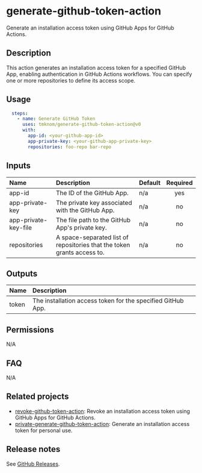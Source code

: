 # generate-github-token-action

Generate an installation access token using GitHub Apps for GitHub Actions.

<!-- actdocs start -->

## Description

This action generates an installation access token for a specified GitHub App,
enabling authentication in GitHub Actions workflows.
You can specify one or more repositories to define its access scope.

## Usage

```yaml
  steps:
    - name: Generate GitHub Token
      uses: tmknom/generate-github-token-action@v0
      with:
        app-id: <your-github-app-id>
        app-private-key: <your-github-app-private-key>
        repositories: foo-repo bar-repo
```

## Inputs

| Name | Description | Default | Required |
| :--- | :---------- | :------ | :------: |
| app-id | The ID of the GitHub App. | n/a | yes |
| app-private-key | The private key associated with the GitHub App. | n/a | no |
| app-private-key-file | The file path to the GitHub App's private key. | n/a | no |
| repositories | A space-separated list of repositories that the token grants access to. | n/a | no |

## Outputs

| Name | Description |
| :--- | :---------- |
| token | The installation access token for the specified GitHub App. |

<!-- actdocs end -->

## Permissions

N/A

## FAQ

N/A

## Related projects

- [revoke-github-token-action](https://github.com/tmknom/revoke-github-token-action): Revoke an installation access token using GitHub Apps for GitHub Actions.
- [private-generate-github-token-action](https://github.com/tmknom/private-generate-github-token-action): Generate an installation access token for personal use.

## Release notes

See [GitHub Releases][releases].

[releases]: https://github.com/tmknom/generate-github-token-action/releases
